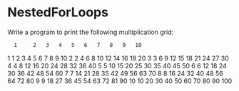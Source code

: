 # NestedForLoops

Write a program to print the following multiplication grid:

	  1 	2 	3 	4 	5 	6 	7 	8 	9 	10
1	  1 	2 	3 	4 	5 	6 	7 	8 	9 	10
2	  2 	4 	6 	8 	10	12	14	16	18	20
3	  3	  6 	9 	12	15	18	21	24	27	30
4	  4	  8 	12	16	20	24	28	32	36	40
5	  5	  10	15	20	25	30	35	40	45	50
6	  6	  12	18	24	30	36	42	48	54	60
7	  7	  14	21	28	35	42	49	56	63	70
8	  8	  16	24	32	40	48	56	64	72	80
9	  9	  18	27	36	45	54	63	72	81	90
10  10	20	30	40	50	60	70	80	90	100
